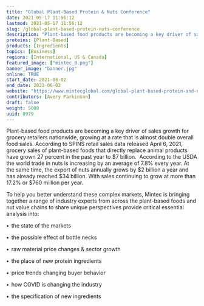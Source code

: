 ```yaml
---
title: "Global Plant-Based Protein & Nuts Conference"
date: 2021-05-17 11:56:12
lastmod: 2021-05-17 11:56:12
slug: /global-plant-based-protein-nuts-conference
description: "Plant-based food products are becoming a key driver of sales growth for grocery retailers nationwide, growing at a rate that is almost double overall food sales. According to SPINS retail sales data released April 6, 2021, grocery sales of plant-based foods that directly replace animal products have grown 27 percent in the past year to $7 billion.  According to the USDA the world trade in nuts is increasing by an average of 7.8% every year. At the same time, the export of nuts annually grows by $2 billion a year and has already reached $34 billion."
proteins: [Plant-Based]
products: [Ingredients]
topics: [Business]
regions: [International, US & Canada]
featured_image: ["mintec_0.png"]
banner_image: "banner.jpg"
online: TRUE
start_date: 2021-06-02
end_date: 2021-06-03
website: "https://www.mintecglobal.com/global-plant-based-protein-and-nut-conference"
contributors: [Avery Parkinson]
draft: false
weight: 5000
uuid: 8979
---
```

<p>Plant-based food products are becoming a key driver of sales growth for grocery retailers nationwide, growing at a rate that is almost double overall food sales. According to SPINS retail sales data released April 6, 2021, grocery sales of plant-based foods that directly replace animal products have grown 27 percent in the past year to $7 billion.  According to the USDA the world trade in nuts is increasing by an average of 7.8% every year. At the same time, the export of nuts annually grows by $2 billion a year and has already reached $34 billion. With sales continuing to grow at more than 17.2% or $760 million per year. </p>
<p>To help you better understand these complex markets, Mintec is bringing together a range of industry experts from across the plant-based foods and nut value chains to share unique perspectives provide critical essential analysis into:</p>
<p><strong>•  </strong>the state of the markets</p>
<p><strong>•  </strong>the possible effect of bottle necks</p>
<p><strong>•  </strong>raw material price changes & sector growth</p>
<p><strong>•  </strong>the place of new protein ingredients</p>
<p><strong>•  </strong>price trends changing buyer behavior</p>
<p><strong>•  </strong>how COVID is changing the industry</p>
<p><strong>•  </strong>the specification of new ingredients</p>
